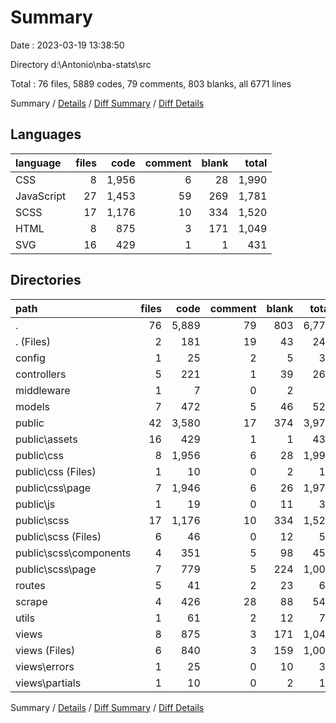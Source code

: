 # Summary

Date : 2023-03-19 13:38:50

Directory d:\\Antonio\\nba-stats\\src

Total : 76 files,  5889 codes, 79 comments, 803 blanks, all 6771 lines

Summary / [Details](details.md) / [Diff Summary](diff.md) / [Diff Details](diff-details.md)

## Languages
| language | files | code | comment | blank | total |
| :--- | ---: | ---: | ---: | ---: | ---: |
| CSS | 8 | 1,956 | 6 | 28 | 1,990 |
| JavaScript | 27 | 1,453 | 59 | 269 | 1,781 |
| SCSS | 17 | 1,176 | 10 | 334 | 1,520 |
| HTML | 8 | 875 | 3 | 171 | 1,049 |
| SVG | 16 | 429 | 1 | 1 | 431 |

## Directories
| path | files | code | comment | blank | total |
| :--- | ---: | ---: | ---: | ---: | ---: |
| . | 76 | 5,889 | 79 | 803 | 6,771 |
| . (Files) | 2 | 181 | 19 | 43 | 243 |
| config | 1 | 25 | 2 | 5 | 32 |
| controllers | 5 | 221 | 1 | 39 | 261 |
| middleware | 1 | 7 | 0 | 2 | 9 |
| models | 7 | 472 | 5 | 46 | 523 |
| public | 42 | 3,580 | 17 | 374 | 3,971 |
| public\\assets | 16 | 429 | 1 | 1 | 431 |
| public\\css | 8 | 1,956 | 6 | 28 | 1,990 |
| public\\css (Files) | 1 | 10 | 0 | 2 | 12 |
| public\\css\\page | 7 | 1,946 | 6 | 26 | 1,978 |
| public\\js | 1 | 19 | 0 | 11 | 30 |
| public\\scss | 17 | 1,176 | 10 | 334 | 1,520 |
| public\\scss (Files) | 6 | 46 | 0 | 12 | 58 |
| public\\scss\\components | 4 | 351 | 5 | 98 | 454 |
| public\\scss\\page | 7 | 779 | 5 | 224 | 1,008 |
| routes | 5 | 41 | 2 | 23 | 66 |
| scrape | 4 | 426 | 28 | 88 | 542 |
| utils | 1 | 61 | 2 | 12 | 75 |
| views | 8 | 875 | 3 | 171 | 1,049 |
| views (Files) | 6 | 840 | 3 | 159 | 1,002 |
| views\\errors | 1 | 25 | 0 | 10 | 35 |
| views\\partials | 1 | 10 | 0 | 2 | 12 |

Summary / [Details](details.md) / [Diff Summary](diff.md) / [Diff Details](diff-details.md)